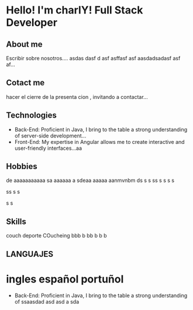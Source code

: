 # Hello! I'm charlY! Full Stack Developer

## About me

Escribir sobre nosotros.... 
asdas dasf d
asf asffasf asf
aasdadsadasf asf af...

## Cotact me
hacer el cierre de la presenta cion , invitando a contactar...

## Technologies
- Back-End: Proficient in Java, I bring to the table a strong understanding of server-side development...
- Front-End: My expertise in Angular allows me to create interactive and user-friendly interfaces...aa


## Hobbies
de aaaaaaaaaaa
sa aaaaaa
a sdeaa
aaaaa
aanmvnbm
ds s 
s
ss
s
s
s
s

ss
s
s

s
s
## Skills
couch
deporte
COucheing
bbb
b
bb
b
b
b
## LANGUAJES
ingles
español
portuñol
=======
- Back-End: Proficient in Java, I bring to the table a strong understanding of ssaasdad
asd
asd
a
sda
